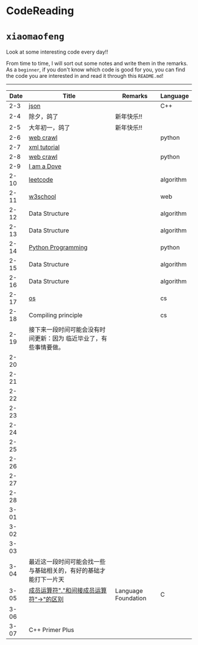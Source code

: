 # CodeReading

`xiaomaofeng`
===========================

Look at some interesting code every day!!

From time to time, I will sort out some notes and write them in the remarks. As a `beginner`, if you don't know which code is good for you, you can find the code you are interested in and read it through this `README.md`! 

****

|Date|Title|Remarks|Language|
|-|-|-|-|
|2-3|[json](https://github.com/nlohmann/json#json-as-first-class-data-type "JSON for Mordenn C++")| |C++|
|2-4|除夕，鸽了|新年快乐!!| |
|2-5|大年初一，鸽了|新年快乐!!| |
|2-6|[web crawl](https://github.com/aosabook/500lines/tree/master/crawler)| |python|
|2-7|[xml tutorial](http://www.runoob.com/xml/xml-tutorial.html)|
|2-8|[web crawl](http://www.aosabook.org/en/500L/a-web-crawler-with-asyncio-coroutines.html)| |python|
|2-9|[I am a Dove](https://cn.bing.com/images/search?view=detailV2&ccid=pRm9SOVN&id=7094AA422351C2B9BB4320C16CDD73DF57D1EBD8&thid=OIP.pRm9SOVN1vUeeHqXFjn_zwHaJC&mediaurl=http%3a%2f%2fwww.fuhaodq.com%2fd%2ffile%2fweixinbq%2f2017-04-07%2f713803a8957d87b238b513c76c40592c.jpg&exph=250&expw=205&q=%E9%B8%BD%E5%AD%90+%E8%A1%A8%E6%83%85%E5%8C%85&simid=608015562141076925&selectedIndex=0&ajaxhist=0) | | |
|2-10|[leetcode](https://leetcode-cn.com)| |algorithm|
|2-11|[w3school](http://www.w3school.com.cn/)| |web|
|2-12|Data Structure| |algorithm|
|2-13|Data Structure| |algorithm|
|2-14|[Python Programming](https://www.icourse163.org/learn/BIT-268001?tid=1003243006#/learn/announce)| |python|
|2-15|Data Structure| |algorithm|
|2-16|Data Structure| |algorithm|
|2-17|[os](https://www.icourse163.org/course/NJU-1001571004)| |cs|
|2-18|Compiling principle| |cs|
|2-19|接下来一段时间可能会没有时间更新：因为 临近毕业了，有些事情要做。|
|2-20|
|2-21|
|2-22|
|2-23|
|2-24|
|2-25|
|2-26|
|2-27|
|2-28|
|3-01|
|3-02|
|3-03|
|3-04|最近这一段时间可能会找一些与基础相关的，有好的基础才能打下一片天|
|3-05|[成员运算符"."和间接成员运算符"->"的区别](https://blog.csdn.net/qq_37018328/article/details/77816950)|Language Foundation|C|、
|3-06|
|3-07|C++ Primer Plus|
